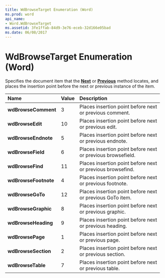 ```yaml
---
title: WdBrowseTarget Enumeration (Word)
ms.prod: word
api_name:
- Word.WdBrowseTarget
ms.assetid: 3fe1ffab-84d9-3e76-eceb-32d166e05bad
ms.date: 06/08/2017
---
```



# WdBrowseTarget Enumeration (Word)

Specifies the document item that the  **[Next](browser-next-method-word.md)** or **[Previous](browser-previous-method-word.md)** method locates, and places the insertion point before the next or previous instance of the item.



|**Name**|**Value**|**Description**|
|:-----|:-----|:-----|
| **wdBrowseComment**|3|Places insertion point before next or previous comment.|
| **wdBrowseEdit**|10|Places insertion point before next or previous edit.|
| **wdBrowseEndnote**|5|Places insertion point before next or previous endnote.|
| **wdBrowseField**|6|Places insertion point before next or previous browsefield.|
| **wdBrowseFind**|11|Places insertion point before next or previous browsefind.|
| **wdBrowseFootnote**|4|Places insertion point before next or previous footnote.|
| **wdBrowseGoTo**|12|Places insertion point before next or previous GoTo item.|
| **wdBrowseGraphic**|8|Places insertion point before next or previous graphic.|
| **wdBrowseHeading**|9|Places insertion point before next or previous heading.|
| **wdBrowsePage**|1|Places insertion point before next or previous page.|
| **wdBrowseSection**|2|Places insertion point before next or previous section.|
| **wdBrowseTable**|7|Places insertion point before next or previous table.|

